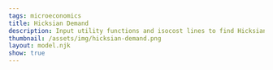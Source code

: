 ```yaml
---
tags: microeconomics
title: Hicksian Demand
description: Input utility functions and isocost lines to find Hicksian demand bundles
thumbnail: /assets/img/hicksian-demand.png
layout: model.njk
show: true
---
```

<script defer>
const myCalculator = new EconVision();
myCalculator.setGraphs({ 'engine': 'desmos', 'idDiv': 'SimpleHicksianGraph', 'height': '650px', 'width': '100', 'left': '-2', 'right': '15', 'bottom': '-1', 'top': '10', 'copy': true, 'showGrid': false, 'expressions': false, 'zoomFit': true, 'showXAxis': true, 'showYAxis': true, 'xAxisLabel': 'x', 'yAxisLabel': 'y' });

//util function
myCalculator.addTemplateInput({
  'idDiv': 'UtilityFunction',
  'title': 'Utility Function',
  'func': "U(x,y)",
  'placeholders': [
    "{\\placeholder[a]{2}}\\ln(x)+{\\placeholder[b]{3}}\\ln(y)",
    "{\\placeholder[a]{2}}x + {\\placeholder[b]{3}}\\ln(y)",
    "{\\placeholder[a]{5}}x + {\\placeholder[b]{2}}\\sqrt{y}",
    "x^{{\\placeholder[a]{2}}} \\cdot y^{{\\placeholder[b]{3}}}",
    "y^{{\\placeholder[b]{3}}} \\cdot e^{{\\placeholder[a]{2}}x}",
    "\\min({\\placeholder[a]{2}}x, {\\placeholder[b]{3}}y)"
  ],
  'color': '#6d1fff',
  'listGraphs': [0]
});
myCalculator.line();
myCalculator.addTemplateInput({
  'idDiv': 'IsocostLine',
  'title': 'Isocost Line',
  'func': "F(x,y)",
  'placeholders': [
    "{\\placeholder[a]{10}}x+{\\placeholder[b]{1}}y"
  ],
  'color': '#6d1fff',
  'listGraphs': [0]
});


//util function
// myCalculator.addFuncInput({ 'idDiv': 'UtilityFunction', 'title': 'Utility Function', 'func': "U(x,y)", 'latex': "\\min(x,y)", 'color': '#6d1fff', 'listGraphs': [0] });
// myCalculator.addFuncInput({ 'idDiv': 'IsocostLine', 'title': 'Isocost Line', 'func': "F(x,y)", 'latex': "1x+1y", 'color': '#6d1fff', 'listGraphs': [0] });
//fixed utility
myCalculator.addSliderInput({ 'idDiv': 'FixedUtility', 'title': 'Fixed Utility Level', 'latex': 'K', 'min': '0', 'max': '100000', 'step': '0.01', 'defaultValue': '5', 'listGraphs': [0] });
myCalculator.addExpression({ 'calc': 'simpleCompute', 'idDiv': 'totalUtilityCurve', 'compute': "UtilityFunction-FixedUtility", 'NewfunEqu': "f(x,y)", 'listGraphs': [0] });

//find Hicksian bundle
// myCalculator.addExpression({ 'calc': 'simpleLag', 'idDiv': 'H', 'parentIdDiv': 'IsocostLine', 'constraint': 'totalUtilityCurve', 'FOCmax': false, 'NewfunEqu': '\\mu', 'listGraphs': [0] });
myCalculator.addExpression({ 'calc': 'simpleHicksian', 'idDiv': 'H', 'utilityFunction': 'UtilityFunction', 'isocostLine': 'IsocostLine', 'fixedUtilityLevel': 'FixedUtility', 'NewfunEqu': '\\mu', 'listGraphs': [0] });

//draw IC and BL at Hicksian bundle
myCalculator.addExpression({ idDiv: "Pi2I1", latex: 'x_{2}\\left(x,y\\right)=x\\cos\\left(-2\\pi\\right)-y\\sin\\left(-2\\pi\\right)', listGraphs: [0] });
myCalculator.addExpression({ idDiv: "Pi2I2", latex: 'y_{2}\\left(x,y\\right)=x\\sin\\left(-2\\pi\\right)+y\\cos\\left(-2\\pi\\right)', listGraphs: [0] });
myCalculator.addExpression({ idDiv: "drawUtilityCurve", latex: 'U\\left(x_{2}\\left(x,y\\right),y_{2}\\left(x,y\\right)\\right)=K\\left\\{x\\ge0\\right\\}\\left\\{y\\ge0\\right\\}', color: '#2d70b3', listGraphs: [0] });
myCalculator.addExpression({ idDiv: "drawIsocostline", latex: 'F\\left(x_{2}\\left(x,y\\right),y_{2}\\left(x,y\\right)\\right)=F(\\mu_{x},\\mu_{y})\\left\\{x\\ge0\\right\\}\\left\\{y\\ge0\\right\\}', color: '#06a13f', listGraphs: [0] });

//label Hicksian bundle 
myCalculator.addLabel({ 'idDiv': 'tangentHicksian', 'latex': "(\\mu_{x},\\mu_{y})", 'color': '#84009e', label: '(${\\mu_{x}},${\\mu_{y}})', 'pointStyle': Desmos.Styles.OPEN, 'showLabel': true, 'listGraphs': [0] });

//instructions
myCalculator.setInstructions({ 'title': 'Input Utility Function', 'content': '<b>Input the utility function, e.g., "%%\\log\\left(x\\right)+\\log\\left(y\\right)%%”.</b> You do not need to set the utility function equal to any level of U. ' });
myCalculator.setInstructions({ 'title': 'Input Isocost Line', 'content': '<b>Input the isocost line in the form "%%P_{x}x+P_{y}y%%" with %%P_{x}%% and %%P_{y}y%% as set constants.</b>' });
myCalculator.setInstructions({
    'title': 'Input Fixed Utility Level', 'content': '<b> Input the utility level you want to hold constant and click "Refresh". </b> The calculator will display the Hicksian bundle in purple, the isocost line in blue, and the corresponding indifference curve in green. \
\\theory{"The Tangency Condition and the Feasibility Condition","The graphical solution demonstrates that the Hicksian demand bundle satisfies:\
<br><b>1) The tangency condition:</b> the isocost line and indifference curve are tangent at the Hicksian demand bundle — the slope of the isocost line (%%\\frac{P_{x}}{P_{y}}%%, the price ratio) and the slope of the indifference curve (%%\\frac{U_{x}}{U_{y}}%%, the marginal rate of substitution) are equal to each other\
<br><b>2) The feasibility condition: </b>the Hicksian demand bundle lies on utility curve fixed at the level of utility specified"}'});
myCalculator.setInstructions({ 'title': 'Cost of the Hicksian Bundle', 'content': "The Hicksian bundle is the cheapest bundle that achieves the specified level of utility. The cost of the Hicksian bundle currently displayed is \\exp{HicksianCostDisplayValue}. " });

//creators
myCalculator.setCreators({ 'title': 'Developer', 'name': 'Kyla', 'school': "CC’24" });


</script>
